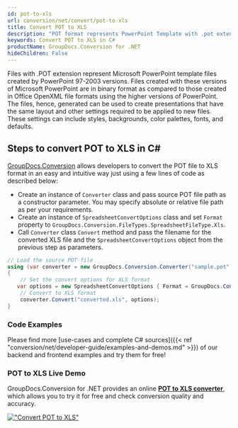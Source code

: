 ```yaml
---
id: pot-to-xls
url: conversion/net/convert/pot-to-xls
title: Convert POT to XLS
description: "POT format represents PowerPoint Template with .pot extension. Learn how to convert POT to XLS file programmatically in C# language using GroupDocs.Conversion for .NET library."
keywords: Convert POT to XLS in C#
productName: GroupDocs.Conversion for .NET
hideChildren: False
---
```


Files with .POT extension represent Microsoft PowerPoint template files created by PowerPoint 97-2003 versions. Files created with these versions of Microsoft PowerPoint are in binary format as compared to those created in Office OpenXML file formats using the higher versions of PowerPoint. The files, hence, generated can be used to create presentations that have the same layout and other settings required to be applied to new files. These settings can include styles, backgrounds, color palettes, fonts, and defaults.

## Steps to convert POT to XLS in C#

[GroupDocs.Conversion](https://products.groupdocs.com/conversion/net) allows developers to convert the POT file to XLS format in an easy and intuitive way just using a few lines of code as described below:

* Create an instance of `Converter` class and pass source POT file path as a constructor parameter. You may specify absolute or relative file path as per your requirements. 
* Create an instance of `SpreadsheetConvertOptions` class and set `Format` property to `GroupDocs.Conversion.FileTypes.SpreadsheetFileType.Xls`.
* Call `Converter` class `Convert` method and pass the filename for the converted XLS file and the `SpreadsheetConvertOptions` object from the previous step as parameters.

```csharp
// Load the source POT file
using (var converter = new GroupDocs.Conversion.Converter("sample.pot"))
{
    // Set the convert options for XLS format
   var options = new SpreadsheetConvertOptions { Format = GroupDocs.Conversion.FileTypes.SpreadsheetFileType.Xls };
    // Convert to XLS format
    converter.Convert("converted.xls", options);
}
```

### Code Examples

Please find more [use-cases and complete C# sources]({{< ref "conversion/net/developer-guide/examples-and-demos.md" >}}) of our backend and frontend examples and try them for free!

### POT to XLS Live Demo

GroupDocs.Conversion for .NET provides an online [**POT to XLS converter**](https://products.groupdocs.app/conversion/pot-to-xls), which allows you to try it for free and check conversion quality and accuracy.

[!["Convert POT to XLS"](conversion/net/images/convert-to-xls/convert-pot-to-xls.png)](https://products.groupdocs.app/conversion/pot-to-xls)
